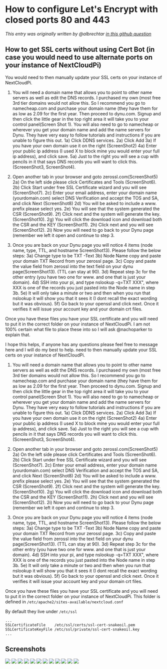 How to configure Let's Encrypt with closed ports 80 and 443
===========================================================

_This entry was originally written by @albrechtar [in this github question](https://github.com/nextcloud/nextcloudpi/issues/186#issuecomment-328333387)_

## How to get SSL certs without using Cert Bot (in case you would need to use alternate ports on your instance of NextCloudPi)

You would need to then manually update your SSL certs on your instance of NextCloudPi.

1.  You will need a domain name that allows you to point to other name servers as well as edit the DNS records.  I purchased my own (most free 3rd tier domains would not allow this.  So I recommend you go to namecheap.com and purchase your domain name (they have them for as low as 2.09 for the first year. Then proceed to dynu.com.  Signup and then click the little gear in the top right area it will take you to your control panel(Screen Shot 1).  You will also need to go to namecheap or wherever you get your domain name and add the name servers for Dynu.  They have very easy to follow tutorials and instructions if you are unable to figure this out.
     1a)  Click DDNS services.
     2a)  Click Add
     3a) If you have your own domain use it on the right (ScreenShot2)
     4a)  Enter your public ip address (I used X to block mine you would enter your full ip address), and click save.
     5a)  Just to the right you will see a cup with pencils in it that says DNS records you will want to click this. (ScreeenShot3, ScreenShot4).

2.  Open another tab in your browser and goto zerossl.com(ScreenShot5)
     2a)  On the left side please click Certificates and Tools (ScreenShot6).
     2b)  Click Start under free SSL Certificate wizard and you will see (ScreenShot7).
     2c)  Enter your email address, enter your domain name (yourdomain.com) select DNS Verification and accept the TOS and SA, and click Next (ScreenShot8)
     2d)  You will be asked to include a www. prefix please select yes.
     2e)  You will see that the system generated the CSR (ScreenShot9).
     2f)  Click next and the system will generate the key.(ScreenShot10).
     2g)  You will click the download icon and download both the CSR and the KEY (ScreenShot11).
     2h)  Click next and you will see (ScreenShot12).
     2i)  Now you will need to go back to your Dynu page (remember we left it open and continue to step 3.

3.  Once you are back on your Dynu page you will notice 4 items (node name, type, TTL, and hostname ScreenShot13).  Please follow the below steps:
     3a)  Change type to be TXT -Text
     3b)  Node Name copy and paste your domain TXT Record from your zerossl page.
     3c) Copy and paste the value field from zerossl into the text field on your dynu page(ScreenShot13). (TTL can stay at 90).
     3d)  Repeat step 3c for the other entry (you have two one for www. and one that is just your domain).
    4d) SSH into your pi, and type nslookup -q=TXT XXX", where XXX is one of the records you just pasted into the Node name in step 3b.
     5e) It will only take a minute or two and then when you run that nslookup it will show you that it sees it (I dont recall the exact wording but it was obvious).
     5f) Go back to your openssl and click next. Once it verifies it will issue your account key and your domain crt files.

Once you have these files you have your SSL certificate and you will need to put it in the correct folder on your instance of NextCloudPi.  I am not 100% certain what file to place these into so I will ask @nachoparker to explain that.

I hope this helps, if anyone has any questions please feel free to message here and I will do my best to help. need to then manually update your SSL certs on your instance of NextCloudPi.

1.  You will need a domain name that allows you to point to other name servers as well as edit the DNS records.  I purchased my own (most free 3rd tier domains would not allow this.  So I recommend you go to namecheap.com and purchase your domain name (they have them for as low as 2.09 for the first year. Then proceed to dynu.com.  Signup and then click the little gear in the top right area it will take you to your control panel(Screen Shot 1).  You will also need to go to namecheap or wherever you get your domain name and add the name servers for Dynu.  They have very easy to follow tutorials and instructions if you are unable to figure this out.
     1a)  Click DDNS services.
     2a)  Click Add
     3a) If you have your own domain use it on the right (ScreenShot2)
     4a)  Enter your public ip address (I used X to block mine you would enter your full ip address), and click save.
     5a)  Just to the right you will see a cup with pencils in it that says DNS records you will want to click this. (ScreeenShot3, ScreenShot4).

2.  Open another tab in your browser and goto zerossl.com(ScreenShot5)
     2a)  On the left side please click Certificates and Tools (ScreenShot6).
     2b)  Click Start under free SSL Certificate wizard and you will see (ScreenShot7).
     2c)  Enter your email address, enter your domain name (yourdomain.com) select DNS Verification and accept the TOS and SA, and click Next (ScreenShot8)
     2d)  You will be asked to include a www. prefix please select yes.
     2e)  You will see that the system generated the CSR (ScreenShot9).
     2f)  Click next and the system will generate the key.(ScreenShot10).
     2g)  You will click the download icon and download both the CSR and the KEY (ScreenShot11).
     2h)  Click next and you will see (ScreenShot12).
     2i)  Now you will need to go back to your Dynu page (remember we left it open and continue to step 3.

3.  Once you are back on your Dynu page you will notice 4 items (node name, type, TTL, and hostname ScreenShot13).  Please follow the below steps:
     3a)  Change type to be TXT -Text
     3b)  Node Name copy and paste your domain TXT Record from your zerossl page.
     3c) Copy and paste the value field from zerossl into the text field on your dynu page(ScreenShot13). (TTL can stay at 90).
     3d)  Repeat step 3c for the other entry (you have two one for www. and one that is just your domain).
    4d) SSH into your pi, and type nslookup -q=TXT XXX", where XXX is one of the records you just pasted into the Node name in step 3b.
     5e) It will only take a minute or two and then when you run that nslookup it will show you that it sees it (I dont recall the exact wording but it was obvious).
     5f) Go back to your openssl and click next. Once it verifies it will issue your account key and your domain crt files.

Once you have these files you have your SSL certificate and you will need to put it in the correct folder on your instance of NextCloudPi. This folder is defined in `/etc/apache2/sites-available/nextcloud.conf`

By default they live under `/etc/ssl`

```
...
SSLCertificateFile    /etc/ssl/certs/ssl-cert-snakeoil.pem                                                       
SSLCertificateKeyFile /etc/ssl/private/ssl-cert-snakeoil.key
...
```

## Screenshots
![](https://user-images.githubusercontent.com/19283265/30248880-0bae800a-965a-11e7-8843-fec87e1401a8.png)
![](https://user-images.githubusercontent.com/19283265/30248881-0f6e18ae-965a-11e7-8eda-dcc740c99af3.png)
![](https://user-images.githubusercontent.com/19283265/30248882-0fab0124-965a-11e7-9113-884532167867.png)
![](https://user-images.githubusercontent.com/19283265/30248883-0fb3716a-965a-11e7-858f-4a6c53c261f4.png)
![](https://user-images.githubusercontent.com/19283265/30248885-0fb899a6-965a-11e7-927f-1a52b0930bbd.png)
![](https://user-images.githubusercontent.com/19283265/30248884-0fb8388a-965a-11e7-9764-c7c19ed00d68.png)
![](https://user-images.githubusercontent.com/19283265/30248886-0fb8cb56-965a-11e7-86df-96cd61bb4abd.png)
![](https://user-images.githubusercontent.com/19283265/30248887-0fb98d70-965a-11e7-8753-aa788fd78541.png)
![](https://user-images.githubusercontent.com/19283265/30248888-0fe3dd64-965a-11e7-8999-87b663137fac.png)
![](https://user-images.githubusercontent.com/19283265/30248889-0fe47e72-965a-11e7-933d-e025148611c2.png)
![](https://user-images.githubusercontent.com/19283265/30248890-0fea86a0-965a-11e7-9083-39914a54d327.png)
![](https://user-images.githubusercontent.com/19283265/30248891-0feabc42-965a-11e7-9277-3fff58786c10.png)